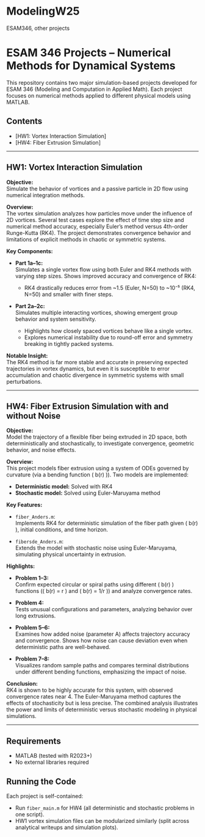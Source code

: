# ModelingW25
ESAM346, other projects
# ESAM 346 Projects – Numerical Methods for Dynamical Systems

This repository contains two major simulation-based projects developed for ESAM 346 (Modeling and Computation in Applied Math). Each project focuses on numerical methods applied to different physical models using MATLAB.

## Contents

- [HW1: Vortex Interaction Simulation]
- [HW4: Fiber Extrusion Simulation]

---

## HW1: Vortex Interaction Simulation

**Objective:**  
Simulate the behavior of vortices and a passive particle in 2D flow using numerical integration methods.

**Overview:**  
The vortex simulation analyzes how particles move under the influence of 2D vortices. Several test cases explore the effect of time step size and numerical method accuracy, especially Euler’s method versus 4th-order Runge-Kutta (RK4). The project demonstrates convergence behavior and limitations of explicit methods in chaotic or symmetric systems.

**Key Components:**

- **Part 1a–1c:**  
  Simulates a single vortex flow using both Euler and RK4 methods with varying step sizes. Shows improved accuracy and convergence of RK4:
  - RK4 drastically reduces error from ~1.5 (Euler, N=50) to ~10⁻⁵ (RK4, N=50) and smaller with finer steps.

- **Part 2a–2c:**  
  Simulates multiple interacting vortices, showing emergent group behavior and system sensitivity.
  - Highlights how closely spaced vortices behave like a single vortex.
  - Explores numerical instability due to round-off error and symmetry breaking in tightly packed systems.

**Notable Insight:**  
The RK4 method is far more stable and accurate in preserving expected trajectories in vortex dynamics, but even it is susceptible to error accumulation and chaotic divergence in symmetric systems with small perturbations.

---

## HW4: Fiber Extrusion Simulation with and without Noise

**Objective:**  
Model the trajectory of a flexible fiber being extruded in 2D space, both deterministically and stochastically, to investigate convergence, geometric behavior, and noise effects.

**Overview:**  
This project models fiber extrusion using a system of ODEs governed by curvature (via a bending function \( b(r) \)). Two models are implemented:
- **Deterministic model:** Solved with RK4
- **Stochastic model:** Solved using Euler-Maruyama method

**Key Features:**

- `fiber_Anders.m`:  
  Implements RK4 for deterministic simulation of the fiber path given \( b(r) \), initial conditions, and time horizon.

- `fibersde_Anders.m`:  
  Extends the model with stochastic noise using Euler-Maruyama, simulating physical uncertainty in extrusion.

**Highlights:**

- **Problem 1–3:**  
  Confirm expected circular or spiral paths using different \( b(r) \) functions (\( b(r) = r \) and \( b(r) = 1/r \)) and analyze convergence rates.
  
- **Problem 4:**  
  Tests unusual configurations and parameters, analyzing behavior over long extrusions.

- **Problem 5–6:**  
  Examines how added noise (parameter A) affects trajectory accuracy and convergence. Shows how noise can cause deviation even when deterministic paths are well-behaved.

- **Problem 7–8:**  
  Visualizes random sample paths and compares terminal distributions under different bending functions, emphasizing the impact of noise.

**Conclusion:**  
RK4 is shown to be highly accurate for this system, with observed convergence rates near 4. The Euler-Maruyama method captures the effects of stochasticity but is less precise. The combined analysis illustrates the power and limits of deterministic versus stochastic modeling in physical simulations.

---

## Requirements

- MATLAB (tested with R2023+)
- No external libraries required

## Running the Code

Each project is self-contained:
- Run `fiber_main.m` for HW4 (all deterministic and stochastic problems in one script).
- HW1 vortex simulation files can be modularized similarly (split across analytical writeups and simulation plots).

